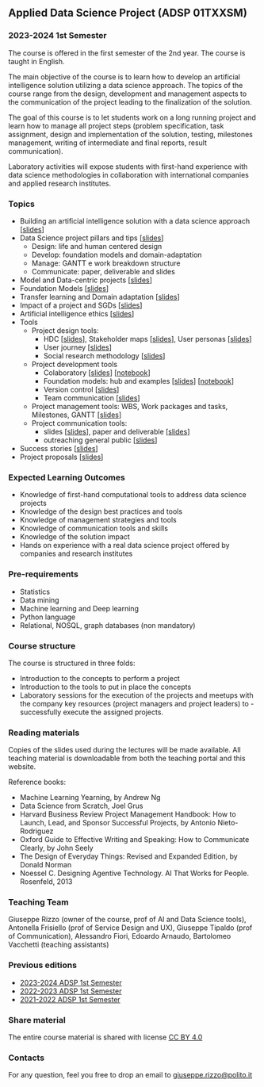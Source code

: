 ## Applied Data Science Project (ADSP 01TXXSM)

### 2023-2024 1st Semester

The course is offered in the first semester of the 2nd year.
The course is taught in English.

The main objective of the course is to learn how to develop an artificial intelligence solution utilizing a data science approach. The topics of the course range from the design, development and management aspects to the communication of the project leading to the finalization of the solution.

The goal of this course is to let students work on a long running project and learn how to manage all project steps (problem specification, task assignment, design and implementation of the solution, testing, milestones management, writing of intermediate and final reports, result communication).

Laboratory activities will expose students with first-hand experience with data science methodologies in collaboration with international companies and applied research institutes.

### Topics
- Building an artificial intelligence solution with a data science approach [[slides](https://adsp-polito.github.io/2023/L01%20-%20ADSP%20-%20Intro.pdf)]
- Data Science project pillars and tips [[slides](https://adsp-polito.github.io/2023/L02%20-%20ADSP%20-%20Pillars.pdf)]
  - Design: life and human centered design
  - Develop: foundation models and domain-adaptation
  - Manage: GANTT e work breakdown structure
  - Communicate: paper, deliverable and slides
- Model and Data-centric projects [[slides](https://adsp-polito.github.io/2023/L03%20-%20ADSP%20-%20Model_Data-centric%20projects.pdf)]
- Foundation Models [[slides](https://adsp-polito.github.io/2023/L04%20-%20ADSP%20-%20Foundation%20models.pdf)]
- Transfer learning and Domain adaptation [[slides](https://adsp-polito.github.io/2023/L05%20-%20ADSP%20-%20Transfer%20learning%20and%20domain%20adaptation.pdf)]
- Impact of a project and SGDs [[slides](https://adsp-polito.github.io/2023/L06%20-%20ADSP%20-%20SGDs%20and%20data%20science%20project%20examples.pdf)]
- Artificial intelligence ethics [[slides](https://adsp-polito.github.io/2023/L10%20-%20ADSP%20-%20AI%20Ethics.pdf)]
- Tools
  - Project design tools: 
    - HDC [[slides](https://adsp-polito.github.io/2023/L16%20-%20ADSP%20-%20HCD%20Introduction.pdf)], Stakeholder maps [[slides](https://adsp-polito.github.io/2023/L17%20HCD%20Stakeholders%20map.pdf)], User personas [[slides](https://adsp-polito.github.io/2023/L18%20-%20ADSP%20-%20HCD%20Personas.pdf)]
    - User journey [[slides](https://adsp-polito.github.io/2023/L19%20-%20ADSP%20-%20HCD%20User-Data%20journey.pdf)]
    - Social research methodology [[slides](https://adsp-polito.github.io/2023/L20%20-%20ADSP%20-%20Social%20Research%20Methodology.pdf)]
  - Project development tools    
    - Colaboratory [[slides](https://adsp-polito.github.io/2023/L09%20-%20ADSP%20-%20Colaboratory.pdf)] [[notebook](https://adsp-polito.github.io/2023/L09%20-%20IMDb%20Sentiment%20Analysis.ipynb)]  
    - Foundation models: hub and examples [[slides](https://adsp-polito.github.io/2023/L11%20-%20ADSP%20-%20Hub%20of%20(foundation)%20models)] [[notebook](https://adsp-polito.github.io/2023/L11%20-%20ADSP%20-%20BERT%20Masking%20and%20NER.ipynb)]
    - Version control [[slides](https://adsp-polito.github.io/2023/L12%20-%20ADSP%20-%20Version%20Control.pdf)]
    - Team communication [[slides](https://adsp-polito.github.io/2023/L13%20-%20ADSP%20-%20Team%20communication.pdf)]   
  - Project management tools: WBS, Work packages and tasks, Milestones, GANTT [[slides](https://adsp-polito.github.io/2023/L08%20-%20ADSP%20-%20WBS%20and%20Gantt.pdf)]
  - Project communication tools: 
    - slides [[slides](https://adsp-polito.github.io/2023/L14%20-%20ADSP%20-%20Slides.pdf)], paper and deliverable [[slides](https://adsp-polito.github.io/2023/L15%20-%20ADSP%20-%20Report.pdf)]
    - outreaching general public [[slides](https://adsp-polito.github.io/2023/L21%20-%20ADSP%20-%20Outreaching%20public.pdf)]
- Success stories [[slides](https://adsp-polito.github.io/2023/L22%20-%20ADSP%20-%20Success%20stories.pdf)]
- Project proposals [[slides](https://adsp-polito.github.io/2023/L23%20-%20ADSP%20-%20Project%20proposals.pdf)]

### Expected Learning Outcomes 
- Knowledge of first-hand computational tools to address data science projects  
- Knowledge of the design best practices and tools
- Knowledge of management strategies and tools
- Knowledge of communication tools and skills
- Knowledge of the solution impact 
- Hands on experience with a real data science project offered by companies and research institutes

### Pre-requirements 
- Statistics
- Data mining
- Machine learning and Deep learning 
- Python language
- Relational, NOSQL, graph databases (non mandatory)

### Course structure 
The course is structured in three folds: 
- Introduction to the concepts to perform a project
- Introduction to the tools to put in place the concepts
- Laboratory sessions for the execution of the projects and meetups with the company key resources (project managers and project leaders) to - successfully execute the assigned projects.

### Reading materials 
Copies of the slides used during the lectures will be made available. All teaching material is downloadable from both the teaching portal and this website. 

Reference books: 
- Machine Learning Yearning, by Andrew Ng
- Data Science from Scratch, Joel Grus
- Harvard Business Review Project Management Handbook: How to Launch, Lead, and Sponsor Successful Projects, by Antonio Nieto-Rodriguez
- Oxford Guide to Effective Writing and Speaking: How to Communicate Clearly, by John Seely
- The Design of Everyday Things: Revised and Expanded Edition, by Donald Norman
- Noessel C. Designing Agentive Technology. AI That Works for People. Rosenfeld, 2013

### Teaching Team
Giuseppe Rizzo (owner of the course, prof of AI and Data Science tools), Antonella Frisiello (prof of Service Design and UX), Giuseppe Tipaldo (prof of Communication), Alessandro Fiori, Edoardo Arnaudo, Bartolomeo Vacchetti (teaching assistants)

### Previous editions
- [2023-2024 ADSP 1st Semester](https://adsp-polito.github.io/2023/)
- [2022-2023 ADSP 1st Semester](https://adsp-polito.github.io/2022/)
- [2021-2022 ADSP 1st Semester](https://adsp-polito.github.io/2021/)

### Share material
The entire course material is shared with license [CC BY 4.0](https://creativecommons.org/licenses/by/4.0/) 

### Contacts
For any question, feel you free to drop an email to <giuseppe.rizzo@polito.it>
